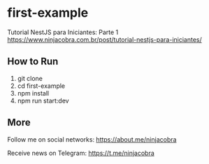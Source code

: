 # first-example

Tutorial NestJS para Iniciantes: Parte 1
https://www.ninjacobra.com.br/post/tutorial-nestjs-para-iniciantes/

## How to Run

1. git clone
2. cd first-example
3. npm install
4. npm run start:dev

## More

Follow me on social networks: https://about.me/ninjacobra

Receive news on Telegram: https://t.me/ninjacobra